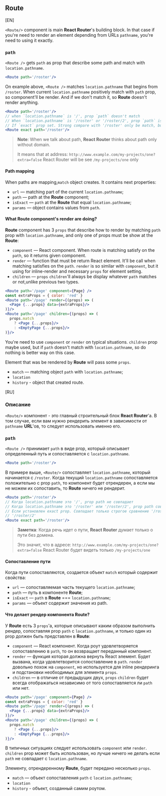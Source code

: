 ## Route

[EN]

`<Route/>` component is main **React Router**'s building block. In that case if you're need to render an element 
depending from URLs `pathname`, you're need to using it exactly. 

### `path`

`<Route />` gets `path` as prop that describe some path and match with `location.pathname`.

```jsx
<Route path='/roster'/>
```

On example above, `<Route />` matches `location.pathname` that begins from `/roster`. When current `location.pathname` positively match with `path` prop, so component'll be render. And if we don't match it, so **Route** doesn't render anything.

```jsx
<Route path='/roster'/>
// when `location.pathname` is '/', prop `path` doesn't match
// When `location.pathname` is '/roster' or '/roster/2', prop `path` is match
// If `exact` prop set. Strong compare with '/roster' only be match, but not '/roster/2'
<Route exact path='/roster'/>
```

>**Note**: When we talk about path, **React Router** thinks about path only without domain. 
>
>It means that at address: `http://www.example.com/my-projects/one?extra=false`
>React Router will be see `/my-projects/one` only

#### Path mapping

When paths are mapping,`match` object creates. It contains next properties:

* `url` — matching part of the current  `location.pathname`;
* `path` — path at the **Route** component;
* `isExact` — `path` at the **Route** that equal `location.pathname`;
* `params` — object contains values from `path`.

#### What Route component's render are doing?

**Route** component has 3 `props` that describe how to render by matching `path` prop with `location.pathname`, and only one of props must be show at the **Route**:

* `component` — React component. When route is matching satisfy on the `path`, so it returns given component.
* `render` — function that must be return React element. It'll be call when matching satisfies on the `path`. `render` is so similar with `component`, but it using for inline-render and necessary `props` for element setting.
* `children` — `props` `children`'ll always be display whatever `path` matches or not,unlike previous two types.

```jsx
<Route path='/page' component={Page} />
const extraProps = { color: 'red' }
<Route path='/page' render={(props) => (
  <Page {...props} data={extraProps}/>
)}/>
<Route path='/page' children={(props) => (
  props.match
    ? <Page {...props}/>
    : <EmptyPage {...props}/>
)}/>
```

You're need to use `component` or `render` on typical situations. `children` prop maybe used, but if `path` doesn't match with `location.pathname`, so do nothing is better way on this case.

Element that was be rendered by **Route** will pass some `props`. 
* `match` — matching object `path` with `location.pathname`;
* `location` 
* `history` - object that created route.

[RU]

### Описание

`<Route/>` компонент - это главный строительный блок **React Router**'а. В том случае, если вам нужно рендерить элемент в зависимости от `pathname` **URL**'ов, то следует использовать именно его.

### `path`

`<Route />` принимает `path` в виде prop, который описывает определенный путь и сопоставляется с `location.pathname`. 

```jsx
<Route path='/roster'/>
```

В примере выше, `<Route/>` сопоставляет `location.pathname`, который начинается с `/roster`. Когда текущий `location.pathname` сопоставляется положительно с prop `path`, то компонент будет отрендерен, а если мы не можем их сопоставить, то **Route** ничего не рендерит.

```jsx
<Route path='/roster'/>
// Когда location.pathname это '/', prop path не совпадает
// Когда location.pathname это '/roster' или '/roster/2', prop path совпадает
// Если установлен exact prop. Совпадает только строгое сравнение '/roster', но не
// '/roster/2'
<Route exact path='/roster'/>
```

>**Заметка**: Когда речь идет о пути, **React Router** думает только о пути без домена. 
>
>Это значит, что в адресе: `http://www.example.com/my-projects/one?extra=false`
>React Router будет видеть только `/my-projects/one`

#### Сопоставление пути

Когда пути сопоставляются, создается объект `match` который содержит свойства:

* `url` — сопоставляемая часть текущего `location.pathname`;
* `path` — путь в компоненте **Route**;
* `isExact` — `path` в **Route** === `location.pathname`;
* `params` — объект содержит значения из path.

#### Что делает рендер компонента Route?

У **Route** есть 3 `props`'a, которые описывают каким образом выполнить рендер, сопоставляя prop `path` с `location.pathname`, и только один из prop должен быть представлен в **Route**:

* `component` — React компонент. Когда роут удовлетворяется сопоставлению в `path`, то он возвращает переданный компонент.
* `render` — функция которая должна вернуть React элемент. Будет вызвана, когда удовлетворится сопоставление в `path`. `render` довольно похож на `component`, но используется для inline рендеринга и подстановки необходимых для элемента `props`.
* `children` — в отличие от предыдущих двух, `props` `children` будет всегда отображаться независимо от того сопоставляется ли `path` или нет.

```jsx
<Route path='/page' component={Page} />
const extraProps = { color: 'red' }
<Route path='/page' render={(props) => (
  <Page {...props} data={extraProps}/>
)}/>
<Route path='/page' children={(props) => (
  props.match
    ? <Page {...props}/>
    : <EmptyPage {...props}/>
)}/>
```

В типичных ситуациях следует использовать `component` или `render`. `children` prop может быть использован, но лучше ничего не делать если `path` не совпадает с `location.pathname`.

Элементу, отрендеренному **Route**, будет передано несколько `props`. 
* `match` — объект сопоставления `path` с `location.pathname`;
* `location` 
* `history` -  объект, созданный самим роутом.